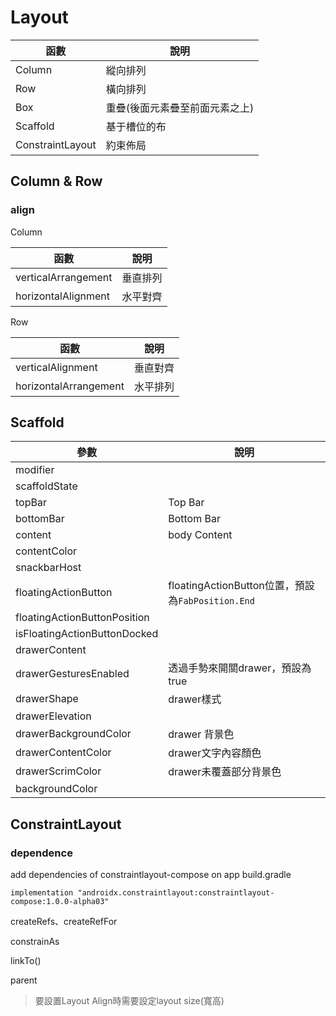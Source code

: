 # Layout

| 函數 | 說明 |
| --- | --- |
| Column | 縱向排列 |
| Row | 橫向排列 |
| Box | 重疊(後面元素疊至前面元素之上) |
| Scaffold | 基于槽位的布 | 
| ConstraintLayout | 約束佈局 |

## Column & Row

### align

Column

| 函數 | 說明 |
| --- | --- |
| verticalArrangement | 垂直排列 |
| horizontalAlignment | 水平對齊 |

Row

| 函數 | 說明 |
| --- | --- |
| verticalAlignment | 垂直對齊 |
| horizontalArrangement | 水平排列 |

## Scaffold

| 參數 | 說明 |
| --- | --- |
| modifier |  |
| scaffoldState |  |
| topBar | Top Bar |
| bottomBar | Bottom Bar |
| content | body Content |
| contentColor |  |
| snackbarHost |  |
| floatingActionButton | floatingActionButton位置，預設為`FabPosition.End` |
| floatingActionButtonPosition |  |
| isFloatingActionButtonDocked |  |
| drawerContent |  |
| drawerGesturesEnabled | 透過手勢來開關drawer，預設為true |
| drawerShape | drawer樣式 |
| drawerElevation |  |
| drawerBackgroundColor | drawer 背景色 |
| drawerContentColor | drawer文字內容顏色 |
| drawerScrimColor | drawer未覆蓋部分背景色 |
| backgroundColor |  |

## ConstraintLayout

### dependence

add dependencies of constraintlayout-compose on app build.gradle

    implementation "androidx.constraintlayout:constraintlayout-compose:1.0.0-alpha03"

createRefs、createRefFor

constrainAs

linkTo()

parent

> 要設置Layout Align時需要設定layout size(寬高)
